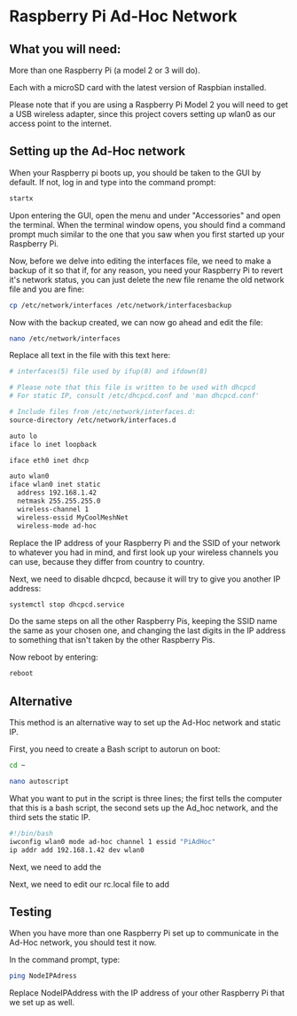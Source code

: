 # Raspberry Pi Ad-Hoc Network

## What you will need:

More than one Raspberry Pi (a model 2 or 3 will do).

Each with a microSD card with the latest version of Raspbian installed.

Please note that if you are using a Raspberry Pi Model 2 you will need to get a USB wireless adapter, since this project covers setting up wlan0 as our access point to the internet.

## Setting up the Ad-Hoc network

When your Raspberry pi boots up, you should be taken to the GUI by default.  If not, log in and type into the command prompt:

```bash
startx
```

Upon entering the GUI, open the menu and under "Accessories" and open the terminal.  When the terminal window opens, you should find a command prompt much similar to the one that you saw when you first started up your Raspberry Pi.

Now, before we delve into editing the interfaces file, we need to make a backup of it so that if, for any reason, you need your Raspberry Pi to revert it's network status, you can just delete the new file rename the old network file and you are fine:

```bash
cp /etc/network/interfaces /etc/network/interfacesbackup
```

Now with the backup created, we can now go ahead and edit the file:

```bash
nano /etc/network/interfaces
```

Replace all text in the file with this text here:

```bash
# interfaces(5) file used by ifup(8) and ifdown(8)

# Please note that this file is written to be used with dhcpcd
# For static IP, consult /etc/dhcpcd.conf and 'man dhcpcd.conf'

# Include files from /etc/network/interfaces.d:
source-directory /etc/network/interfaces.d

auto lo
iface lo inet loopback

iface eth0 inet dhcp

auto wlan0
iface wlan0 inet static
  address 192.168.1.42
  netmask 255.255.255.0
  wireless-channel 1
  wireless-essid MyCoolMeshNet
  wireless-mode ad-hoc
  ```
  
Replace the IP address of your Raspberry Pi and the SSID of your network to whatever you had in mind, and first look up your wireless channels you can use, because they differ from country to country.

Next, we need to disable dhcpcd, because it will try to give you another IP address:

```bash
systemctl stop dhcpcd.service
```

Do the same steps on all the other Raspberry Pis, keeping the SSID name the same as your chosen one, and changing the last digits in the IP address to something that isn't taken by the other Raspberry Pis.

Now reboot by entering:

```bash
reboot
```

## Alternative

This method is an alternative way to set up the Ad-Hoc network and static IP.

First, you need to create a Bash script to autorun on boot:
```bash
cd ~
```
```bash
nano autoscript
```
What you want to put in the script is three lines; the first tells the computer that this is a bash script, the second sets up the Ad_hoc network, and the third sets the static IP.
```bash
#!/bin/bash
iwconfig wlan0 mode ad-hoc channel 1 essid "PiAdHoc"
ip addr add 192.168.1.42 dev wlan0
```

Next, we need to add the

Next, we need to edit our rc.local file to add 

## Testing

When you have more than one Raspberry Pi set up to communicate in the Ad-Hoc network, you should test it now.

In the command prompt, type:

```bash
ping NodeIPAdress
```
Replace NodeIPAddress with the IP address of your other Raspberry Pi that we set up as well.
